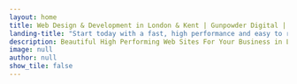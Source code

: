 ```yaml
---
layout: home
title: Web Design & Development in London & Kent | Gunpowder Digital | UK
landing-title: "Start today with a fast, high performance and easy to reach website"
description: Beautiful High Performing Web Sites For Your Business in London & Kent. Grow Your Local Kent Business With The Perfectly Designed & Developed Website From a Local Kent Web Agency.
image: null
author: null
show_tile: false
---
```



